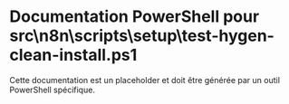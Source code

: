 # Documentation PowerShell pour src\n8n\scripts\setup\test-hygen-clean-install.ps1

Cette documentation est un placeholder et doit être générée par un outil PowerShell spécifique.
